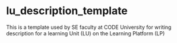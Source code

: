 # lu_description_template
This is a template used by SE faculty at CODE University for writing description for a learning Unit (LU) on the Learning Platform (LP)
